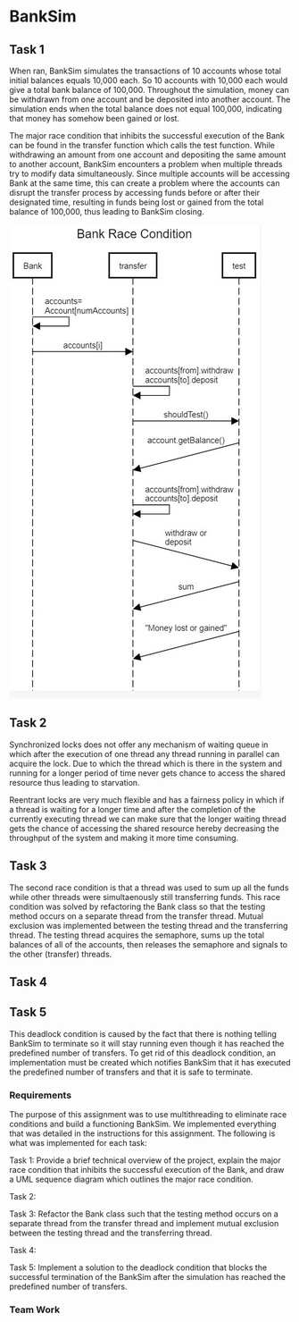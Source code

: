 # BankSim

## Task 1

When ran, BankSim simulates the transactions of 10 accounts whose total initial balances equals 10,000 each. So 10 accounts with 10,000 each would give a total bank balance of 100,000. Throughout the simulation, money can be withdrawn from one account and be deposited into another account. The simulation ends when the total balance does not equal 100,000, indicating that money has somehow been gained or lost.

The major race condition that inhibits the successful execution of the Bank can be found in the transfer function which calls the test function. While withdrawing an amount from one account and depositing the same amount to another account, BankSim encounters a problem when multiple threads try to modify data simultaneously. Since multiple accounts will be accessing Bank at the same time, this can create a problem where the accounts can disrupt the transfer process by accessing funds before or after their designated time, resulting in funds being lost or gained from the total balance of 100,000, thus leading to BankSim closing.

![Use Case Image](BankUMLSequenceDiagram.JPG)

## Task 2

Synchronized locks does not offer any mechanism of waiting queue in which after the execution of one thread any thread running in parallel can acquire the lock. Due to which the thread which is there in the system and running for a longer period of time never gets chance to access the shared resource thus leading to starvation.

Reentrant locks are very much flexible and has a fairness policy in which if a thread is waiting for a longer time and after the completion of the currently executing thread we can make sure that the longer waiting thread gets the chance of accessing the shared resource hereby decreasing the throughput of the system and making it more time consuming.

## Task 3

The second race condition is that a thread was used to sum up all the funds while other threads were simultaenously still transferring funds. This race condition was solved by refactoring the Bank class so that the testing method occurs on a separate thread from the transfer thread. Mutual exclusion was implemented between the testing thread and the transferring thread. The testing thread acquires the semaphore, sums up the total balances of all of the accounts, then releases the semaphore and signals to the other (transfer) threads.

## Task 4

 

## Task 5

This deadlock condition is caused by the fact that there is nothing telling BankSim to terminate so it will stay running even though it has reached the predefined number of transfers. To get rid of this deadlock condition, an implementation must be created which notifies BankSim that it has executed the predefined number of transfers and that it is safe to terminate.  

### Requirements

The purpose of this assignment was to use multithreading to eliminate race conditions and build a functioning BankSim.
We implemented everything that was detailed in the instructions for this assignment. The following is what was implemented for each task:

Task 1: Provide a brief technical overview of the project, explain the major race condition that inhibits the successful execution of the Bank, and draw a UML sequence diagram which outlines the major race condition.

Task 2:

Task 3: Refactor the Bank class such that the testing method occurs on a separate thread from the transfer thread and implement mutual exclusion between the testing thread and the transferring thread. 

Task 4: 

Task 5: Implement a solution to the deadlock condition that blocks the successful termination of the BankSim after the simulation has reached the predefined number of transfers.

### Team Work


